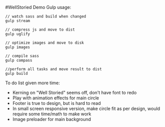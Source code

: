 #WellStoried Demo
Gulp usage: 

```
// watch sass and build when changed
gulp stream

// compress js and move to dist
gulp uglify

// optimize images and move to disk
gulp images

// compile sass
gulp compass

//perform all tasks and move result to dist
gulp build
```

To do list given more time:

* Kerning on "Well Storied" seems off, don't have font to redo
* Play with animation effects for main circle
* Footer is true to design, but is hard to read
* In small screen responsive version, make circle fit as per design, would require some time/math to make work
* Image preloader for main background
